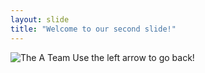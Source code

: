```yaml
---
layout: slide
title: "Welcome to our second slide!"
---
```

![The A Team](https://vignette.wikia.nocookie.net/a-team/images/c/c9/Mr._T.jpg/revision/latest/scale-to-width-down/250?cb=20100925014130)
Use the left arrow to go back!

